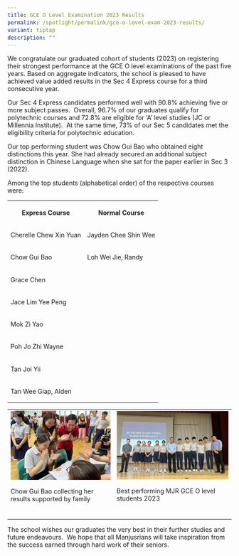 ```yaml
---
title: GCE O Level Examination 2023 Results
permalink: /spotlight/permalink/gce-o-level-exam-2023-results/
variant: tiptap
description: ""
---
```

<p>We congratulate our graduated cohort of students (2023) on registering
their strongest performance at the GCE O level examinations of the past
five years. Based on aggregate indicators, the school is pleased to have
achieved value added results in the Sec 4 Express course for a third consecutive
year.</p>
<p>Our Sec 4 Express candidates performed well with 90.8% achieving five
or more subject passes. &nbsp;Overall, 96.7% of our graduates qualify for
polytechnic courses and 72.8% are eligible for ‘A’ level studies (JC or
Millennia Institute).&nbsp; At the same time, 73% of our Sec 5 candidates
met the eligibility criteria for polytechnic education.</p>
<p>Our top performing student was Chow Gui Bao who obtained eight distinctions
this year. She had already secured an additional subject distinction in
Chinese Language when she sat for the paper earlier in Sec 3 (2022).</p>
<p>Among the top students (alphabetical order) of the respective courses
were:</p>
<table style="minWidth: 50px">
<colgroup>
<col>
<col>
</colgroup>
<tbody>
<tr>
<th rowspan="1" colspan="1">
<p>Express Course</p>
</th>
<th rowspan="1" colspan="1">
<p>Normal Course</p>
</th>
</tr>
<tr>
<td rowspan="1" colspan="1">
<p>Cherelle Chew Xin Yuan</p>
</td>
<td rowspan="1" colspan="1">
<p>Jayden Chee Shin Wee</p>
</td>
</tr>
<tr>
<td rowspan="1" colspan="1">
<p>Chow Gui Bao</p>
</td>
<td rowspan="1" colspan="1">
<p>Loh Wei Jie, Randy</p>
</td>
</tr>
<tr>
<td rowspan="1" colspan="1">
<p>Grace Chen</p>
</td>
<td rowspan="1" colspan="1">
<p></p>
</td>
</tr>
<tr>
<td rowspan="1" colspan="1">
<p>Jace Lim Yee Peng</p>
</td>
<td rowspan="1" colspan="1">
<p></p>
</td>
</tr>
<tr>
<td rowspan="1" colspan="1">
<p>Mok Zi Yao</p>
</td>
<td rowspan="1" colspan="1">
<p></p>
</td>
</tr>
<tr>
<td rowspan="1" colspan="1">
<p>Poh Jo Zhi Wayne</p>
</td>
<td rowspan="1" colspan="1">
<p></p>
</td>
</tr>
<tr>
<td rowspan="1" colspan="1">
<p>Tan Joi Yii</p>
</td>
<td rowspan="1" colspan="1">
<p></p>
</td>
</tr>
<tr>
<td rowspan="1" colspan="1">
<p>Tan Wee Giap, Alden</p>
</td>
<td rowspan="1" colspan="1">
<p></p>
</td>
</tr>
</tbody>
</table>
<table style="minWidth: 50px">
<colgroup>
<col>
<col>
</colgroup>
<tbody>
<tr>
<td rowspan="1" colspan="1">
<div class="isomer-image-wrapper">
<img style="width: 100%" height="auto" width="100%" alt="" src="/images/Spotlight/O%20Result%202023/O_Result_1.jpg">
</div>
<p>Chow Gui Bao collecting her results supported by family</p>
</td>
<td rowspan="1" colspan="1">
<div class="isomer-image-wrapper">
<img style="width: 100%" height="auto" width="100%" alt="" src="/images/Spotlight/O%20Result%202023/O_Result_2.jpg">
</div>
<p>Best performing MJR GCE O level students 2023</p>
</td>
</tr>
<tr>
<td rowspan="1" colspan="1">
<p></p>
</td>
<td rowspan="1" colspan="1">
<p></p>
</td>
</tr>
</tbody>
</table>
<p>The school wishes our graduates the very best in their further studies
and future endeavours.&nbsp; We hope that all Manjusrians will take inspiration
from the success earned through hard work of their seniors.</p>
<p></p>